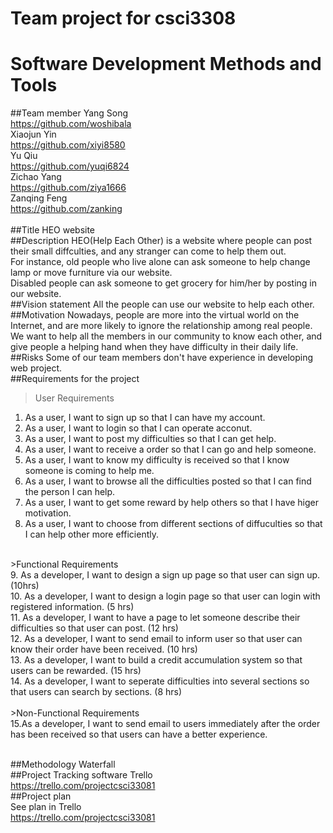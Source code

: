# Team project for csci3308 
# Software Development Methods and Tools
##Team member
Yang Song          <br/><https://github.com/woshibala><br/>
Xiaojun Yin        <br/><https://github.com/xiyi8580><br/>
Yu Qiu             <br/><https://github.com/yuqi6824><br/>
Zichao Yang        <br/><https://github.com/ziya1666><br/>
Zanqing Feng       <br/><https://github.com/zanking><br/><br/>
##Title
HEO website
<br/>
##Description
HEO(Help Each Other) is a website where people can post their small diffculties, and any stranger can come to help them out.<br/>
For instance, old people who live alone can ask someone to help change lamp or move furniture via our website.<br/>
Disabled people can ask someone to get grocery for him/her by posting in our website.<br/>
##Vision statement
All the people can use our website to help each other. 
<br/>
##Motivation
Nowadays, people are more into the virtual world on the Internet, and are more likely to ignore the relationship among real people. We want to help all the members in our community to know each other, and give people a helping hand when they have difficulty in their daily life. 
<br/>
##Risks
Some of our team members don't have experience in developing web project.
<br/>
##Requirements for the project
>User Requirements<br/>
1. As a user, I want to sign up so that I can have my account. <br/>
2. As a user, I want to login so that I can operate acconut. <br/>
3. As a user, I want to post my difficulties so that I can get help. <br/>
4. As a user, I want to receive a order so that I can go and help someone. <br/>
5. As a user, I want to know my difficulty is received so that I know someone is coming to help me. <br/>
6. As a user, I want to browse all the difficulties posted so that I can find the person I can help.<br/>
7. As a user, I want to get some reward by help others so that I have higer motivation.<br/>
8. As a user, I want to choose from different sections of diffuculties so that I can help other more efficiently.<br/>
<br/>
>Functional Requirements<br/>
9. As a developer, I want to design a sign up page so that user can sign up. (10hrs)<br/>
10. As a developer, I want to design a login page so that user can login with registered information. (5 hrs)<br/>
11. As a developer, I want to have a page to let someone describe their difficulties so that user can post. (12 hrs)<br/>
12. As a developer, I want to send email to inform user so that user can know their order have been received. (10 hrs)<br/>
13. As a developer, I want to build a credit accumulation system so that users can be rewarded. (15 hrs)<br/>
14. As a developer, I want to seperate difficulties into several sections so that users can search by sections. (8 hrs)<br/>
<br/>
>Non-Functional Requirements<br/>
15.As a developer, I want to send email to users immediately after the order has been received so that users can have a better experience.<br/>
<br/>

##Methodology
Waterfall<br/>
##Project Tracking software
Trello <br/> https://trello.com/projectcsci33081
<br/>
##Project plan<br/>
See plan in Trello
<br/>
https://trello.com/projectcsci33081
<br/>

